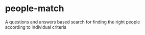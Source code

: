 # people-match
A questions and answers based search for finding the right people according to individual criteria
